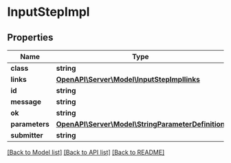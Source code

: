 # InputStepImpl

## Properties
Name | Type | Description | Notes
------------ | ------------- | ------------- | -------------
**class** | **string** |  | [optional] 
**links** | [**OpenAPI\Server\Model\InputStepImpllinks**](InputStepImpllinks.md) |  | [optional] 
**id** | **string** |  | [optional] 
**message** | **string** |  | [optional] 
**ok** | **string** |  | [optional] 
**parameters** | [**OpenAPI\Server\Model\StringParameterDefinition**](StringParameterDefinition.md) |  | [optional] 
**submitter** | **string** |  | [optional] 

[[Back to Model list]](../README.md#documentation-for-models) [[Back to API list]](../README.md#documentation-for-api-endpoints) [[Back to README]](../README.md)


